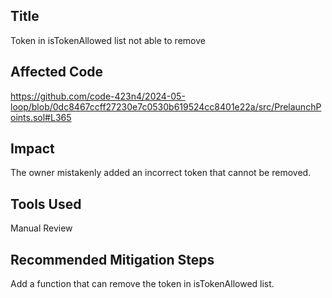 ## Title
Token in isTokenAllowed list not able to remove

## Affected Code
https://github.com/code-423n4/2024-05-loop/blob/0dc8467ccff27230e7c0530b619524cc8401e22a/src/PrelaunchPoints.sol#L365

## Impact
The owner mistakenly added an incorrect token that cannot be removed.

## Tools Used
Manual Review

## Recommended Mitigation Steps
Add a function that can remove the token in isTokenAllowed list.


